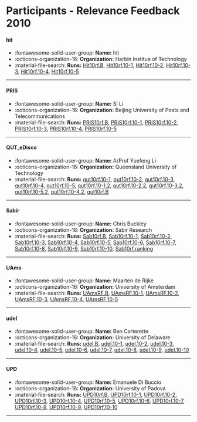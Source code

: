 # Participants - Relevance Feedback 2010 

#### hit
 - :fontawesome-solid-user-group: **Name:** hit
 - :octicons-organization-16: **Organization:** Harbin Institue of Technology
 - :material-file-search: **Runs:** [Hit10rf.B](./runs.md#hit10rf.b), [Hit10rf.10-1](./runs.md#hit10rf.10-1), [Hit10rf.10-2](./runs.md#hit10rf.10-2), [Hit10rf.10-3](./runs.md#hit10rf.10-3), [Hit10rf.10-4](./runs.md#hit10rf.10-4), [Hit10rf.10-5](./runs.md#hit10rf.10-5)

---
#### PRIS
 - :fontawesome-solid-user-group: **Name:** Si Li
 - :octicons-organization-16: **Organization:** Beijing University of Posts and Telecommunications
 - :material-file-search: **Runs:** [PRIS10rf.B](./runs.md#pris10rf.b), [PRIS10rf.10-1](./runs.md#pris10rf.10-1), [PRIS10rf.10-2](./runs.md#pris10rf.10-2), [PRIS10rf.10-3](./runs.md#pris10rf.10-3), [PRIS10rf.10-4](./runs.md#pris10rf.10-4), [PRIS10rf.10-5](./runs.md#pris10rf.10-5)

---
#### QUT_eDisco
 - :fontawesome-solid-user-group: **Name:** A/Prof Yuefeng Li
 - :octicons-organization-16: **Organization:** Queensland University of Technology
 - :material-file-search: **Runs:** [qut10rf.10-1](./runs.md#qut10rf.10-1), [qut10rf.10-2](./runs.md#qut10rf.10-2), [qut10rf.10-3](./runs.md#qut10rf.10-3), [qut10rf.10-4](./runs.md#qut10rf.10-4), [qut10rf.10-5](./runs.md#qut10rf.10-5), [qut10rf.10-1.2](./runs.md#qut10rf.10-1.2), [qut10rf.10-2.2](./runs.md#qut10rf.10-2.2), [qut10rf.10-3.2](./runs.md#qut10rf.10-3.2), [qut10rf.10-5.2](./runs.md#qut10rf.10-5.2), [qut10rf.10-4.2](./runs.md#qut10rf.10-4.2), [qut10rf.B](./runs.md#qut10rf.b)

---
#### Sabir
 - :fontawesome-solid-user-group: **Name:** Chris Buckley
 - :octicons-organization-16: **Organization:** Sabir Research
 - :material-file-search: **Runs:** [Sab10rf.B](./runs.md#sab10rf.b), [Sab10rf.10-1](./runs.md#sab10rf.10-1), [Sab10rf.10-2](./runs.md#sab10rf.10-2), [Sab10rf.10-3](./runs.md#sab10rf.10-3), [Sab10rf.10-4](./runs.md#sab10rf.10-4), [Sab10rf.10-5](./runs.md#sab10rf.10-5), [Sab10rf.10-6](./runs.md#sab10rf.10-6), [Sab10rf.10-7](./runs.md#sab10rf.10-7), [Sab10rf.10-8](./runs.md#sab10rf.10-8), [Sab10rf.10-9](./runs.md#sab10rf.10-9), [Sab10rf.10-10](./runs.md#sab10rf.10-10), [Sab10rf.ranking](./runs.md#sab10rf.ranking)

---
#### UAms
 - :fontawesome-solid-user-group: **Name:** Maarten de Rijke
 - :octicons-organization-16: **Organization:** University of Amsterdam
 - :material-file-search: **Runs:** [UAmsRF.B](./runs.md#uamsrf.b), [UAmsRF.10-1](./runs.md#uamsrf.10-1), [UAmsRF.10-2](./runs.md#uamsrf.10-2), [UAmsRF.10-3](./runs.md#uamsrf.10-3), [UAmsRF.10-4](./runs.md#uamsrf.10-4), [UAmsRF.10-5](./runs.md#uamsrf.10-5)

---
#### udel
 - :fontawesome-solid-user-group: **Name:** Ben Carterette
 - :octicons-organization-16: **Organization:** University of Delaware
 - :material-file-search: **Runs:** [udel.B](./runs.md#udel.b), [udel.10-1](./runs.md#udel.10-1), [udel.10-2](./runs.md#udel.10-2), [udel.10-3](./runs.md#udel.10-3), [udel.10-4](./runs.md#udel.10-4), [udel.10-5](./runs.md#udel.10-5), [udel.10-6](./runs.md#udel.10-6), [udel.10-7](./runs.md#udel.10-7), [udel.10-8](./runs.md#udel.10-8), [udel.10-9](./runs.md#udel.10-9), [udel.10-10](./runs.md#udel.10-10)

---
#### UPD
 - :fontawesome-solid-user-group: **Name:** Emanuele Di Buccio
 - :octicons-organization-16: **Organization:** University of Padova
 - :material-file-search: **Runs:** [UPD10rf.B](./runs.md#upd10rf.b), [UPD10rf.10-1](./runs.md#upd10rf.10-1), [UPD10rf.10-2](./runs.md#upd10rf.10-2), [UPD10rf.10-3](./runs.md#upd10rf.10-3), [UPD10rf.10-4](./runs.md#upd10rf.10-4), [UPD10rf.10-5](./runs.md#upd10rf.10-5), [UPD10rf.10-6](./runs.md#upd10rf.10-6), [UPD10rf.10-7](./runs.md#upd10rf.10-7), [UPD10rf.10-8](./runs.md#upd10rf.10-8), [UPD10rf.10-9](./runs.md#upd10rf.10-9), [UPD10rf.10-10](./runs.md#upd10rf.10-10)

---

